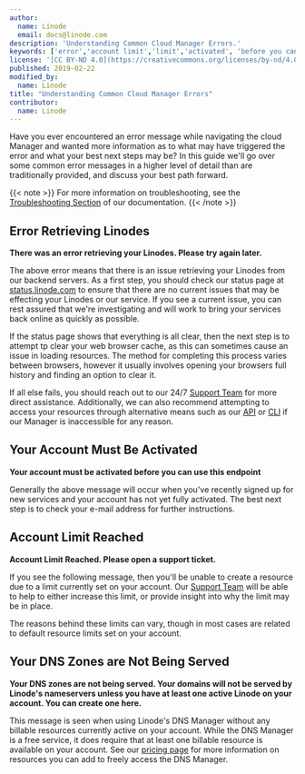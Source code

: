 ```yaml
---
author:
  name: Linode
  email: docs@linode.com
description: 'Understanding Common Cloud Manager Errors.'
keywords: ['error','account limit','limit','activated', 'before you can', 'please try again', 'open a support ticket']
license: '[CC BY-ND 4.0](https://creativecommons.org/licenses/by-nd/4.0)'
published: 2019-02-22
modified_by:
  name: Linode
title: "Understanding Common Cloud Manager Errors"
contributor:
  name: Linode
---
```


Have you ever encountered an error message while navigating the cloud Manager and wanted more information as to what may have triggered the error and what your best next steps may be? In this guide we'll go over some common error messages in a higher level of detail than are traditionally provided, and discuss your best path forward.

{{< note >}}
For more information on troubleshooting, see the [Troubleshooting Section](https://www.linode.com/docs/troubleshooting/) of our documentation.
{{< /note >}}

## Error Retrieving Linodes

**There was an error retrieving your Linodes. Please try again later.**

The above error means that there is an issue retrieving your Linodes from our backend servers. As a first step, you should check our status page at [status.linode.com](https://status.linode.com) to ensure that there are no current issues that may be effecting your Linodes or our service. If you see a current issue, you can rest assured that we're investigating and will work to bring your services back online as quickly as possible.

If the status page shows that everything is all clear, then the next step is to attempt tp clear your web browser cache, as this can sometimes cause an issue in loading resources. The method for completing this process varies between browsers, however it usually involves opening your browsers full history and finding an option to clear it.

If all else fails, you should reach out to our 24/7 [Support Team](https://www.linode.com/docs/platform/billing-and-support/support/) for more direct assistance. Additionally, we can also recommend attempting to access your resources through alternative means such as our [API](https://developers.linode.com/api/v4/) or [CLI](https://www.linode.com/docs/platform/api/linode-cli/) if our Manager is inaccessible for any reason.

## Your Account Must Be Activated

**Your account must be activated before you can use this endpoint**

Generally the above message will occur when you've recently signed up for new services and your account has not yet fully activated. The best next step is to check your e-mail address for further instructions.

## Account Limit Reached

**Account Limit Reached. Please open a support ticket.**

If you see the following message, then you'll be unable to create a resource due to a limit currently set on your account.  Our [Support Team](https://www.linode.com/docs/platform/billing-and-support/support/) will be able to help to either increase this limit, or provide insight into why the limit may be in place.

The reasons behind these limits can vary, though in most cases are related to default resource limits set on your account.


## Your DNS Zones are Not Being Served

**Your DNS zones are not being served. Your domains will not be served by Linode's nameservers unless you have at least one active Linode on your account. You can create one here.**

This message is seen when using Linode's DNS Manager without any billable resources currently active on your account. While the DNS Manager is a free service, it does require that at least one billable resource is available on your account. See our [pricing page](https://www.linode.com/pricing/) for more information on resources you can add to freely access the DNS Manager.







